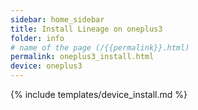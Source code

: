 ```yaml
---
sidebar: home_sidebar
title: Install Lineage on oneplus3
folder: info
# name of the page (/{{permalink}}.html)
permalink: oneplus3_install.html
device: oneplus3
---
```

{% include templates/device_install.md %}
